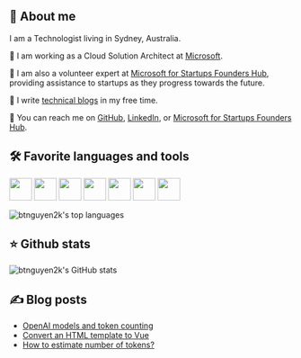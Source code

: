 <!--
**btnguyen2k/btnguyen2k** is a ✨ _special_ ✨ repository because its `README.md` (this file) appears on your GitHub profile.

Here are some ideas to get you started:

- 🔭 I’m currently working on ...
- 🌱 I’m currently learning ...
- 👯 I’m looking to collaborate on ...
- 🤔 I’m looking for help with ...
- 💬 Ask me about ...
- 📫 How to reach me: ...
- 😄 Pronouns: ...
- ⚡ Fun fact: ...

Emoji list: https://github.com/caiyongji/emoji-list
-->

## 💁 About me

I am a Technologist living in Sydney, Australia.

👯 I am working as a Cloud Solution Architect at [Microsoft](https://microsoft.com).

 🌱 I am also a volunteer expert at [Microsoft for Startups Founders Hub](https://foundershub.startups.microsoft.com), providing assistance to startups as they progress towards the future.

📰 I write [technical blogs](https://mpn.btnguyen2k.me) in my free time.

🔭 You can reach me on [GitHub](https://github.com/btnguyen2k), [LinkedIn](https://www.linkedin.com/in/btnguyen2k/), or [Microsoft for Startups Founders Hub](https://foundershub.startups.microsoft.com).

## 🛠 Favorite languages and tools

<p>
  <img height="40" src="https://cdn.jsdelivr.net/gh/devicons/devicon/icons/visualstudio/visualstudio-plain-wordmark.svg" />
  <img height="40" src="https://cdn.jsdelivr.net/gh/devicons/devicon/icons/webstorm/webstorm-original-wordmark.svg" />
  <img height="40" src="https://cdn.jsdelivr.net/gh/devicons/devicon/icons/intellij/intellij-original-wordmark.svg" />
  <img height="40" src="https://cdn.jsdelivr.net/gh/devicons/devicon/icons/linux/linux-original.svg" />
  <img height="40" src="https://cdn.jsdelivr.net/gh/devicons/devicon/icons/amazonwebservices/amazonwebservices-original-wordmark.svg" />
  <img height="40" src="https://cdn.jsdelivr.net/gh/devicons/devicon/icons/azure/azure-original-wordmark.svg" />
  <img height="40" src="https://cdn.jsdelivr.net/gh/devicons/devicon/icons/googlecloud/googlecloud-original-wordmark.svg" />        
</p>                    
<img class="mb-4" style="margin-left: 0px !important;" alt="btnguyen2k's top languages" src="https://github-readme-stats.vercel.app/api/top-langs/?username=btnguyen2k&hide=css,html&show_icons=true&count_private=true&theme=chartreuse-dark&layout=compact" />


## ⭐ Github stats

<img class="mb-4" style="margin-left: 0px !important;" alt="btnguyen2k's GitHub stats" src="https://github-readme-stats.vercel.app/api?username=btnguyen2k&show_icons=true&count_private=true&theme=chartreuse-dark&layout=compact" />

## ✍️ Blog posts

<!-- BLOG-POST-LIST:START -->
- [OpenAI models and token counting](https://mpn.btnguyen2k.me/cms/openai/encodings-tokens/)
- [Convert an HTML template to Vue](https://mpn.btnguyen2k.me/cms/frontend/convert-html-template-to-vue/)
- [How to estimate number of tokens?](https://mpn.btnguyen2k.me/cms/openai/estimate-number-tokens/)
<!-- BLOG-POST-LIST:END -->
